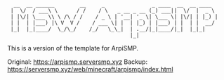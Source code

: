 ```
  __  __ ______        __     _               _ ____  __  __ ____  
 |  \/  / ___\ \      / /    / \   _ __ _ __ (_) ___||  \/  |  _ \ 
 | |\/| \___ \\ \ /\ / /    / _ \ | '__| '_ \| \___ \| |\/| | |_) |
 | |  | |___) |\ V  V /    / ___ \| |  | |_) | |___) | |  | |  __/ 
 |_|  |_|____/  \_/\_/    /_/   \_\_|  | .__/|_|____/|_|  |_|_|    
                                       |_|                         
```

This is a version of the template for ArpiSMP.

Original: https://arpismp.serversmp.xyz
Backup: https://serversmp.xyz/web/minecraft/arpismp/index.html
